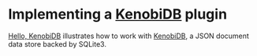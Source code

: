 # Implementing a [KenobiDB](https://github.com/patx/kenobi) plugin

[Hello, KenobiDB](./hello_kenobidb.py) illustrates how to work with [KenobiDB](https://github.com/patx/kenobi), a JSON document data store backed by SQLite3.